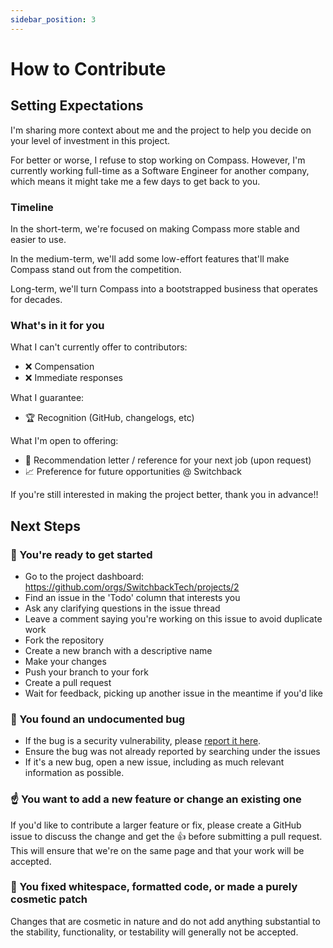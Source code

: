 ```yaml
---
sidebar_position: 3
---
```


# How to Contribute

## Setting Expectations

I'm sharing more context about me and the project to help you decide on your level of investment in this project.

For better or worse, I refuse to stop working on Compass. However, I'm currently working full-time as a Software Engineer for another company, which means it might take me a few days to get back to you.

### Timeline

In the short-term, we're focused on making Compass more stable and easier to use.

In the medium-term, we'll add some low-effort features that'll make Compass stand out from the competition.

Long-term, we'll turn Compass into a bootstrapped business that operates for decades.

### What's in it for you

What I can't currently offer to contributors:

- ❌ Compensation
- ❌ Immediate responses

What I guarantee:

- 🏆 Recognition (GitHub, changelogs, etc)

What I'm open to offering:

- 📝 Recommendation letter / reference for your next job (upon request)
- 📈 Preference for future opportunities @ Switchback

If you're still interested in making the project better, thank you in advance!!

## Next Steps

### 🏁 You're ready to get started

- Go to the project dashboard: https://github.com/orgs/SwitchbackTech/projects/2
- Find an issue in the 'Todo' column that interests you
- Ask any clarifying questions in the issue thread
- Leave a comment saying you're working on this issue to avoid duplicate work
- Fork the repository
- Create a new branch with a descriptive name
- Make your changes
- Push your branch to your fork
- Create a pull request
- Wait for feedback, picking up another issue in the meantime if you'd like

### 🐞 You found an undocumented bug

- If the bug is a security vulnerability, please [report it here](https://github.com/SwitchbackTech/compass/security).
- Ensure the bug was not already reported by searching under the issues
- If it's a new bug, open a new issue, including as much relevant information as possible.

### ☝️ You want to add a new feature or change an existing one

If you'd like to contribute a larger feature or fix, please create a GitHub issue to discuss the change and get the 👍 before submitting a pull request. This will ensure that we're on the same page and that your work will be accepted.

### 💅 You fixed whitespace, formatted code, or made a purely cosmetic patch

Changes that are cosmetic in nature and do not add anything substantial to the stability, functionality, or testability will generally not be accepted.

